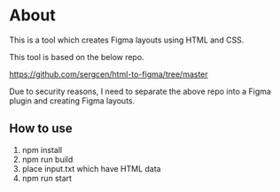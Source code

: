 # About

This is a tool which creates Figma layouts using HTML and CSS.

This tool is based on the below repo.

https://github.com/sergcen/html-to-figma/tree/master

Due to security reasons, I need to separate the above repo into a Figma plugin and creating Figma layouts.

## How to use

1. npm install
2. npm run build
3. place input.txt which have HTML data
4. npm run start
